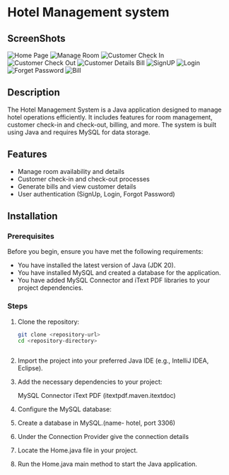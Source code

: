# Hotel Management system
## ScreenShots
![Home Page](<README/Screenshot(466).png>)
![Manage Room](<README/Screenshot(467).png>)
![Customer Check In](<README/Screenshot(468).png>)
![Customer Check Out](<README/Screenshot(469).png>)
![Customer Details Bill](<README/Screenshot(470).png>)
![SignUP](<README/Screenshot(471).png>)
![Login](<README/Screenshot(472).png>)
![Forget Password](<README/Screenshot(473).png>)
![Bill](<README/Screenshot(465).png>)

## Description
The Hotel Management System is a Java application designed to manage hotel operations efficiently. It includes features for room management, customer check-in and check-out, billing, and more. The system is built using Java and requires MySQL for data storage.

## Features
- Manage room availability and details
- Customer check-in and check-out processes
- Generate bills and view customer details
- User authentication (SignUp, Login, Forgot Password)

## Installation

### Prerequisites
Before you begin, ensure you have met the following requirements:
- You have installed the latest version of Java (JDK 20).
- You have installed MySQL and created a database for the application.
- You have added MySQL Connector and iText PDF libraries to your project dependencies.

### Steps
1. Clone the repository:
   ```sh
   git clone <repository-url>
   cd <repository-directory>



2. Import the project into your preferred Java IDE (e.g., IntelliJ IDEA, Eclipse).

3. Add the necessary dependencies to your project:

    MySQL Connector
    iText PDF (itextpdf.maven.itextdoc)
4. Configure the MySQL database:

5. Create a database in MySQL.(name- hotel, port 3306)
6. Under the Connection Provider give the connection details
7. Locate the Home.java file in your project.

8. Run the Home.java main method to start the Java application.
